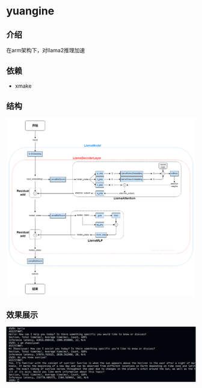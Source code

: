 # yuangine

## 介绍

在arm架构下，对llama2推理加速

## 依赖

- xmake

## 结构

![](./pic/llama2_structure.png)

## 效果展示

![](./pic/test.png)